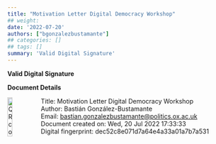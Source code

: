 ```yaml
---
title: "Motivation Letter Digital Democracy Workshop"
## weight:
date: '2022-07-20'
authors: ["bgonzalezbustamante"]
## categories: []
## tags: []
summary: 'Valid Digital Signature'
---
```


**Valid Digital Signature**

**Document Details**

<img style = "float: left; border: 10px" src = "../../qr-code-2022-07-20.png" alt = "QR code" width = "15%"/>

Title: Motivation Letter Digital Democracy Workshop \
Author: Bastián González-Bustamante \
Email: bastian.gonzalezbustamante@politics.ox.ac.uk \
Document created on: Wed, 20 Jul 2022 17:33:33 \
Digital fingerprint: dec52c8e071d7a64e4a33a01a7b7a531
